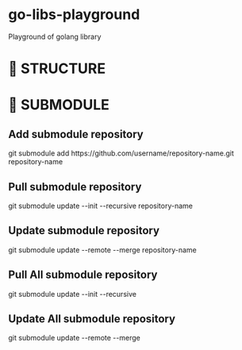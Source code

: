 # go-libs-playground
Playground of golang library

# 📔 STRUCTURE

# 🎲 SUBMODULE

## Add submodule repository
<prep>
    git submodule add https://github.com/username/repository-name.git repository-name
</prep>

## Pull submodule repository
<prep>
    git submodule update --init --recursive repository-name
</prep>

## Update submodule repository
<prep>
    git submodule update --remote --merge repository-name
</prep>

## Pull All submodule repository
<prep>
    git submodule update --init --recursive
</prep>

## Update All submodule repository
<prep>
    git submodule update --remote --merge
</prep>
